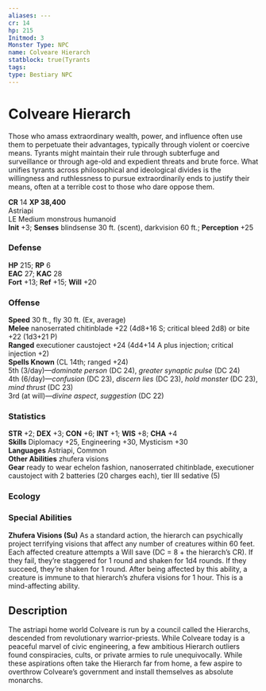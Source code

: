 ```yaml
---
aliases: ---
cr: 14
hp: 215
Initmod: 3
Monster Type: NPC
name: Colveare Hierarch
statblock: true(Tyrants
tags: 
type: Bestiary NPC
---
```


# Colveare Hierarch

Those who amass extraordinary wealth, power, and influence often use them to perpetuate their advantages, typically through violent or coercive means. Tyrants might maintain their rule through subterfuge and surveillance or through age-old and expedient threats and brute force. What unifies tyrants across philosophical and ideological divides is the willingness and ruthlessness to pursue extraordinarily ends to justify their means, often at a terrible cost to those who dare oppose them.

**CR** 14
**XP 38,400**  
Astriapi  
LE Medium monstrous humanoid  
**Init** +3; **Senses** blindsense 30 ft. (scent), darkvision 60 ft.; **Perception** +25  

### Defense

**HP** 215; **RP** 6  
**EAC** 27; **KAC** 28  
**Fort** +13; **Ref** +15; **Will** +20  

### Offense

**Speed** 30 ft., fly 30 ft. (Ex, average)  
**Melee** nanoserrated chitinblade +22 (4d8+16 S; critical bleed 2d8) or bite +22 (1d3+21 P)  
**Ranged** executioner caustoject +24 (4d4+14 A plus injection; critical injection +2)  
**Spells Known** (CL 14th; ranged +24)  
5th (3/day)—_dominate person_ (DC 24), _greater synaptic pulse_ (DC 24)  
4th (6/day)—_confusion_ (DC 23), _discern lies_ (DC 23), _hold monster_ (DC 23), _mind thrust_ (DC 23)  
3rd (at will)—_divine aspect_, _suggestion_ (DC 22)

### Statistics

**STR** +2; **DEX** +3; **CON** +6; **INT** +1; **WIS** +8; **CHA** +4  
**Skills** Diplomacy +25, Engineering +30, Mysticism +30  
**Languages** Astriapi, Common  
**Other Abilities** zhufera visions  
**Gear** ready to wear echelon fashion, nanoserrated chitinblade, executioner caustoject with 2 batteries (20 charges each), tier III sedative (5)

### Ecology

### Special Abilities

**Zhufera Visions (Su)** As a standard action, the hierarch can psychically project terrifying visions that affect any number of creatures within 60 feet. Each affected creature attempts a Will save (DC = 8 + the hierarch’s CR). If they fail, they’re staggered for 1 round and shaken for 1d4 rounds. If they succeed, they’re shaken for 1 round. After being affected by this ability, a creature is immune to that hierarch’s zhufera visions for 1 hour. This is a mind-affecting ability.

## Description

The astriapi home world Colveare is run by a council called the Hierarchs, descended from revolutionary warrior-priests. While Colveare today is a peaceful marvel of civic engineering, a few ambitious Hierarch outliers found conspiracies, cults, or private armies to rule unequivocally. While these aspirations often take the Hierarch far from home, a few aspire to overthrow Colveare’s government and install themselves as absolute monarchs.